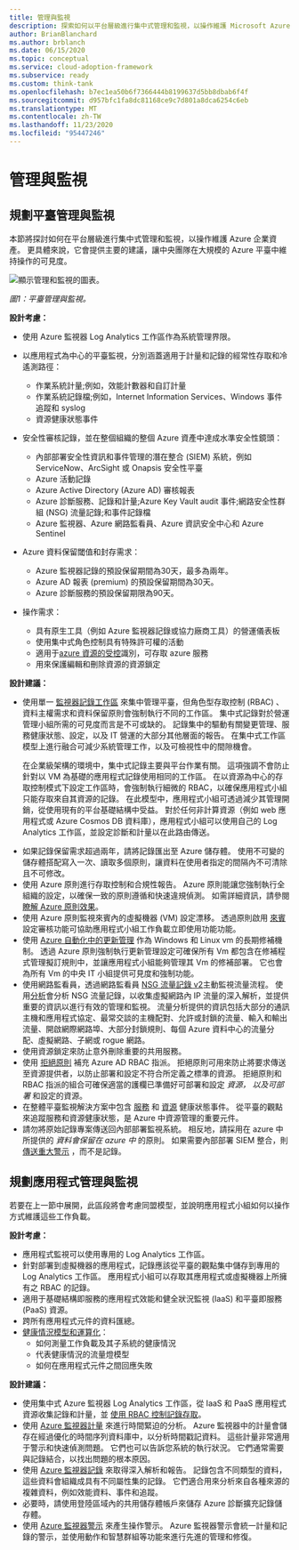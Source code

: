```yaml
---
title: 管理與監視
description: 探索如何以平台層級進行集中式管理和監視，以操作維護 Microsoft Azure 的企業資產。
author: BrianBlanchard
ms.author: brblanch
ms.date: 06/15/2020
ms.topic: conceptual
ms.service: cloud-adoption-framework
ms.subservice: ready
ms.custom: think-tank
ms.openlocfilehash: b7ec1ea50b6f7366444b8199637d5bb8dbab6f4f
ms.sourcegitcommit: d957bfc1fa8dc81168ce9c7d801a8dca6254c6eb
ms.translationtype: MT
ms.contentlocale: zh-TW
ms.lasthandoff: 11/23/2020
ms.locfileid: "95447246"
---
```

# <a name="management-and-monitoring"></a>管理與監視

## <a name="plan-platform-management-and-monitoring"></a>規劃平臺管理與監視

本節將探討如何在平台層級進行集中式管理和監視，以操作維護 Azure 企業資產。 更具體來說，它會提供主要的建議，讓中央團隊在大規模的 Azure 平臺中維持操作的可見度。

![顯示管理和監視的圖表。](./media/management-and-monitoring.png)

_圖1：平臺管理與監視。_

<!-- cSpell:ignore syslogs SIEM -->

**設計考慮：**

- 使用 Azure 監視器 Log Analytics 工作區作為系統管理界限。
- 以應用程式為中心的平臺監視，分別涵蓋適用于計量和記錄的經常性存取和冷遙測路徑：
  - 作業系統計量;例如，效能計數器和自訂計量
  - 作業系統記錄檔;例如，Internet Information Services、Windows 事件追蹤和 syslog
  - 資源健康狀態事件
- 安全性審核記錄，並在整個組織的整個 Azure 資產中達成水準安全性鏡頭：
  - 內部部署安全性資訊和事件管理的潛在整合 (SIEM) 系統，例如 ServiceNow、ArcSight 或 Onapsis 安全性平臺
  - Azure 活動記錄
  - Azure Active Directory (Azure AD) 審核報表
  - Azure 診斷服務、記錄和計量;Azure Key Vault audit 事件;網路安全性群組 (NSG) 流量記錄;和事件記錄檔
  - Azure 監視器、Azure 網路監看員、Azure 資訊安全中心和 Azure Sentinel
- Azure 資料保留閾值和封存需求：
  - Azure 監視器記錄的預設保留期間為30天，最多為兩年。
  - Azure AD 報表 (premium) 的預設保留期間為30天。
  - Azure 診斷服務的預設保留期限為90天。

- 操作需求：
  - 具有原生工具（例如 Azure 監視器記錄或協力廠商工具）的營運儀表板
  - 使用集中式角色控制具有特殊許可權的活動
  - 適用于[azure 資源的受控](/azure/active-directory/managed-identities-azure-resources/overview)識別，可存取 azure 服務
  - 用來保護編輯和刪除資源的資源鎖定

**設計建議：**

- 使用單一 [監視器記錄工作區](/azure/azure-monitor/platform/design-logs-deployment) 來集中管理平臺，但角色型存取控制 (RBAC) 、資料主權需求和資料保留原則會強制執行不同的工作區。 集中式記錄對於營運管理小組所需的可見度而言是不可或缺的。 記錄集中的驅動有關變更管理、服務健康狀態、設定，以及 IT 營運的大部分其他層面的報告。 在集中式工作區模型上進行融合可減少系統管理工作，以及可檢視性中的間隙機會。

    在企業級架構的環境中，集中式記錄主要與平台作業有關。 這項強調不會防止針對以 VM 為基礎的應用程式記錄使用相同的工作區。 在以資源為中心的存取控制模式下設定工作區時，會強制執行細微的 RBAC，以確保應用程式小組只能存取來自其資源的記錄。 在此模型中，應用程式小組可透過減少其管理開銷，從使用現有的平台基礎結構中受益。 對於任何非計算資源（例如 web 應用程式或 Azure Cosmos DB 資料庫），應用程式小組可以使用自己的 Log Analytics 工作區，並設定診斷和計量以在此路由傳送。

<!-- docutune:ignore WORM -->

- 如果記錄保留需求超過兩年，請將記錄匯出至 Azure 儲存體。 使用不可變的儲存體搭配寫入一次、讀取多個原則，讓資料在使用者指定的間隔內不可清除且不可修改。
- 使用 Azure 原則進行存取控制和合規性報告。 Azure 原則能讓您強制執行全組織的設定，以確保一致的原則遵循和快速違規偵測。 如需詳細資訊，請參閱 [瞭解 Azure 原則效果](/azure/governance/policy/concepts/effects)。
- 使用 Azure 原則監視來賓內的虛擬機器 (VM) 設定漂移。 透過原則啟用 [來賓](/azure/governance/policy/concepts/guest-configuration) 設定審核功能可協助應用程式小組工作負載立即使用功能功能。
- 使用 [Azure 自動化中的更新管理](/azure/automation/update-management/overview) 作為 Windows 和 Linux vm 的長期修補機制。 透過 Azure 原則強制執行更新管理設定可確保所有 Vm 都包含在修補程式管理擬訂規則中，並讓應用程式小組能夠管理其 Vm 的修補部署。 它也會為所有 Vm 的中央 IT 小組提供可見度和強制功能。
- 使用網路監看員，透過網路監看員 [NSG 流量記錄 v2](/azure/network-watcher/network-watcher-nsg-flow-logging-overview)主動監視流量流程。 使用[分析](/azure/network-watcher/traffic-analytics)會分析 NSG 流量記錄，以收集虛擬網路內 IP 流量的深入解析，並提供重要的資訊以進行有效的管理和監視。 流量分析提供的資訊包括大部分的通訊主機和應用程式協定、最常交談的主機配對、允許或封鎖的流量、輸入和輸出流量、開啟網際網路埠、大部分封鎖規則、每個 Azure 資料中心的流量分配、虛擬網路、子網或 rogue 網路。
- 使用資源鎖定來防止意外刪除重要的共用服務。
- 使用 [拒絕原則](/azure/governance/policy/concepts/effects#deny) 補充 Azure AD RBAC 指派。 拒絕原則可用來防止將要求傳送至資源提供者，以防止部署和設定不符合所定義之標準的資源。 拒絕原則和 RBAC 指派的組合可確保適當的護欄已準備好可部署和設定 _資源，_ _以及可部署_ 和設定的資源。
- 在整體平臺監視解決方案中包含 [服務](/azure/service-health/service-health-overview) 和 [資源](/azure/service-health/resource-health-overview) 健康狀態事件。 從平臺的觀點來追蹤服務和資源健康狀態，是 Azure 中資源管理的重要元件。
- 請勿將原始記錄專案傳送回內部部署監視系統。 相反地，請採用在 azure 中所提供的 _資料會保留在 azure 中_ 的原則。 如果需要內部部署 SIEM 整合，則 [傳送重大警示](/azure/security-center/continuous-export) ，而不是記錄。

## <a name="plan-for-application-management-and-monitoring"></a>規劃應用程式管理與監視

若要在上一節中展開，此區段將會考慮同盟模型，並說明應用程式小組如何以操作方式維護這些工作負載。

**設計考慮：**

- 應用程式監視可以使用專用的 Log Analytics 工作區。
- 針對部署到虛擬機器的應用程式，記錄應該從平臺的觀點集中儲存到專用的 Log Analytics 工作區。 應用程式小組可以存取其應用程式或虛擬機器上所擁有之 RBAC 的記錄。
- 適用于基礎結構即服務的應用程式效能和健全狀況監視 (IaaS) 和平臺即服務 (PaaS) 資源。
- 跨所有應用程式元件的資料匯總。
- [健康情況模型和運算化](../..//manage/monitor/cloud-models-monitor-overview.md)：
  - 如何測量工作負載及其子系統的健康情況
  - 代表健康情況的流量燈模型
  - 如何在應用程式元件之間回應失敗

**設計建議：**

- 使用集中式 Azure 監視器 Log Analytics 工作區，從 IaaS 和 PaaS 應用程式資源收集記錄和計量，並 [使用 RBAC 控制記錄存取](/azure/azure-monitor/platform/design-logs-deployment#access-control-overview)。
- 使用 [Azure 監視器計量](/azure/azure-monitor/platform/data-platform-metrics) 來進行時間緊迫的分析。 Azure 監視器中的計量會儲存在經過優化的時間序列資料庫中，以分析時間戳記資料。 這些計量非常適用于警示和快速偵測問題。 它們也可以告訴您系統的執行狀況。 它們通常需要與記錄結合，以找出問題的根本原因。
- 使用 [Azure 監視器記錄](/azure/azure-monitor/platform/data-platform-logs) 來取得深入解析和報告。 記錄包含不同類型的資料，這些資料會組織成具有不同屬性集的記錄。 它們適合用來分析來自各種來源的複雜資料，例如效能資料、事件和追蹤。
- 必要時，請使用登陸區域內的共用儲存體帳戶來儲存 Azure 診斷擴充記錄儲存體。
- 使用 [Azure 監視器警示](/azure/azure-monitor/platform/alerts-overview) 來產生操作警示。 Azure 監視器警示會統一計量和記錄的警示，並使用動作和智慧群組等功能來進行先進的管理和修復。
